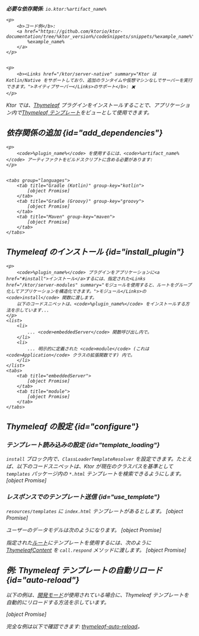 [//]: # (title: Thymeleaf)

<show-structure for="chapter" depth="2"/>
<primary-label ref="server-plugin"/>

<var name="plugin_name" value="Thymeleaf"/>
<var name="package_name" value="io.ktor.server.thymeleaf"/>
<var name="artifact_name" value="ktor-server-thymeleaf"/>

<tldr>
<p>
<b>必要な依存関係</b>: <code>io.ktor:%artifact_name%</code>
</p>
<var name="example_name" value="thymeleaf"/>

    <p>
        <b>コード例</b>:
        <a href="https://github.com/ktorio/ktor-documentation/tree/%ktor_version%/codeSnippets/snippets/%example_name%">
            %example_name%
        </a>
    </p>
    

    <p>
        <b><Links href="/ktor/server-native" summary="Ktor は Kotlin/Native をサポートしており、追加のランタイムや仮想マシンなしでサーバーを実行できます。">ネイティブサーバー</Links>のサポート</b>: ✖️
    </p>
    
</tldr>

Ktor では、[Thymeleaf](https://api.ktor.io/ktor-server/ktor-server-plugins/ktor-server-thymeleaf/io.ktor.server.thymeleaf/-thymeleaf) プラグインをインストールすることで、アプリケーション内で[Thymeleaf テンプレート](https://www.thymeleaf.org/)をビューとして使用できます。

## 依存関係の追加 {id="add_dependencies"}

    <p>
        <code>%plugin_name%</code> を使用するには、<code>%artifact_name%</code> アーティファクトをビルドスクリプトに含める必要があります:
    </p>
    

    <tabs group="languages">
        <tab title="Gradle (Kotlin)" group-key="kotlin">
            [object Promise]
        </tab>
        <tab title="Gradle (Groovy)" group-key="groovy">
            [object Promise]
        </tab>
        <tab title="Maven" group-key="maven">
            [object Promise]
        </tab>
    </tabs>
    

## Thymeleaf のインストール {id="install_plugin"}

    <p>
        <code>%plugin_name%</code> プラグインをアプリケーションに<a href="#install">インストール</a>するには、指定された<Links href="/ktor/server-modules" summary="モジュールを使用すると、ルートをグループ化してアプリケーションを構造化できます。">モジュール</Links>の <code>install</code> 関数に渡します。
        以下のコードスニペットは、<code>%plugin_name%</code> をインストールする方法を示しています...
    </p>
    <list>
        <li>
            ... <code>embeddedServer</code> 関数呼び出し内で。
        </li>
        <li>
            ... 明示的に定義された <code>module</code> (これは <code>Application</code> クラスの拡張関数です) 内で。
        </li>
    </list>
    <tabs>
        <tab title="embeddedServer">
            [object Promise]
        </tab>
        <tab title="module">
            [object Promise]
        </tab>
    </tabs>
    

## Thymeleaf の設定 {id="configure"}
### テンプレート読み込みの設定 {id="template_loading"}
`install` ブロック内で、`ClassLoaderTemplateResolver` を設定できます。たとえば、以下のコードスニペットは、Ktor が現在のクラスパスを基準として `templates` パッケージ内の `*.html` テンプレートを検索できるようにします。
[object Promise]

### レスポンスでのテンプレート送信 {id="use_template"}
`resources/templates` に `index.html` テンプレートがあるとします。
[object Promise]

ユーザーのデータモデルは次のようになります。
[object Promise]

指定された[ルート](server-routing.md)にテンプレートを使用するには、次のように [ThymeleafContent](https://api.ktor.io/ktor-server/ktor-server-plugins/ktor-server-thymeleaf/io.ktor.server.thymeleaf/-thymeleaf-content/index.html) を `call.respond` メソッドに渡します。
[object Promise]

## 例: Thymeleaf テンプレートの自動リロード {id="auto-reload"}

以下の例は、[開発モード](server-development-mode.topic)が使用されている場合に、Thymeleaf テンプレートを自動的にリロードする方法を示しています。

[object Promise]

完全な例は以下で確認できます: [thymeleaf-auto-reload](https://github.com/ktorio/ktor-documentation/tree/%ktor_version%/codeSnippets/snippets/thymeleaf-auto-reload)。
